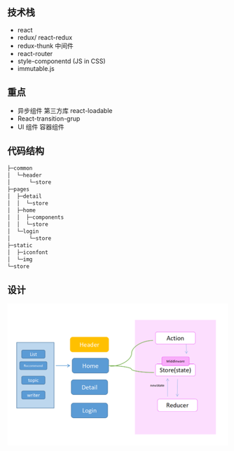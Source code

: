 ## 技术栈
* react
* redux/ react-redux
* redux-thunk 中间件
* react-router
* style-componentd (JS in CSS)
* immutable.js

## 重点
* 异步组件 第三方库 react-loadable
* React-transition-grup
* UI 组件 容器组件

## 代码结构
```
├─common
│  └─header
│      └─store
├─pages
│  ├─detail
│  │  └─store
│  ├─home
│  │  ├─components
│  │  └─store
│  └─login
│      └─store
├─static
│  ├─iconfont
│  └─img
└─store
```

## 设计
![avatar](/doc/design.png)